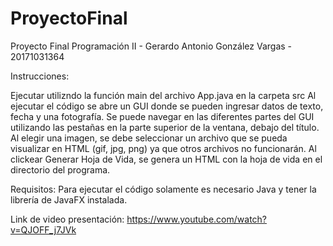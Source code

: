 # ProyectoFinal
Proyecto Final Programación II - Gerardo Antonio González Vargas - 20171031364

Instrucciones: 

Ejecutar utilizndo la función main del archivo App.java en la carpeta src
Al ejecutar el código se abre un GUI donde se pueden ingresar datos de texto, fecha y una fotografía. 
Se puede navegar en las diferentes partes del GUI utilizando las pestañas en la parte superior de la ventana, debajo del título. 
Al elegir una imagen, se debe seleccionar un archivo que se pueda visualizar en HTML (gif, jpg, png) ya que otros archivos no funcionarán. 
Al clickear Generar Hoja de Vida, se genera un HTML con la hoja de vida en el directorio del programa.

Requisitos:
Para ejecutar el código solamente es necesario Java y tener la librería de JavaFX instalada.

Link de video presentación:
https://www.youtube.com/watch?v=QJOFF_j7JVk

